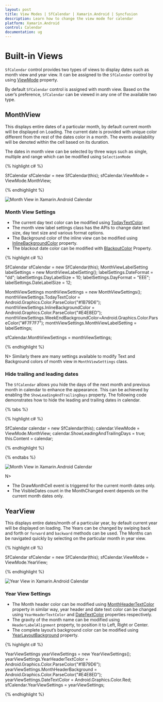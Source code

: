 ```yaml
---
layout: post
title: View Modes | SfCalendar | Xamarin.Android | Syncfusion
description: Learn how to change the view mode for calendar
platform: Xamarin.Android
control: Calendar
documentation: ug
---
```


# Built-in Views

`SfCalendar` control provides two types of views to display dates such as month view and year view. It can be assigned to the `SfCalendar` control by using [ViewMode](https://help.syncfusion.com/cr/cref_files/xamarin-android/sfcalendar/Syncfusion.SfCalendar.Android~Com.Syncfusion.Calendar.SfCalendar~ViewMode.html) property.

By default `SfCalendar` control is assigned with month view. Based on the user’s preference, `SfCalendar` can be viewed in any one of the available two type.

## MonthView

This displays entire dates of a particular month, by default current month will be displayed on Loading. The current date is provided with unique color different from the rest of the dates color in a month. The events availability will be denoted within the cell based on its duration.

The dates in month view can be selected by three ways such as single, multiple and range which can be modified using `SelectionMode`

{% highlight c# %}

SfCalendar sfCalendar = new SfCalendar(this);
sfCalendar.ViewMode = ViewMode.MonthView;

{% endhighlight %}

![Month View in Xamarin.Android Calendar](images/xamarin.android-calendar-month_view.png)                                        


### Month View Settings

* The current day text color can be modified using [TodayTextColor](https://help.syncfusion.com/cr/cref_files/xamarin-android/sfcalendar/Syncfusion.SfCalendar.Android~Com.Syncfusion.Calendar.MonthViewSettings~TodayTextColor.html). 
* The month view label settings class has the APIs to change date text size, day text size and various format options. 
* The Background color of the inline view can be modified using [InlineBackgroundColor](https://help.syncfusion.com/cr/cref_files/xamarin-android/sfcalendar/Syncfusion.SfCalendar.Android~Com.Syncfusion.Calendar.MonthViewSettings~InlineBackgroundColor.html) property.
* The blackout date color can be modified with [BlackoutColor](https://help.syncfusion.com/cr/cref_files/xamarin-android/sfcalendar/Syncfusion.SfCalendar.Android~Com.Syncfusion.Calendar.MonthViewSettings~BlackoutColor.html) Property. 

{% highlight c# %}

SfCalendar sfCalendar = new SfCalendar(this);
MonthViewLabelSetting labelSettings = new MonthViewLabelSetting();
labelSettings.DateFormat = "dd";
labelSettings.DayLabelSize = 10;
labelSettings.DayFormat = "EEE";
labelSettings.DateLabelSize = 12;

MonthViewSettings monthViewSettings = new MonthViewSettings();
monthViewSettings.TodayTextColor = Android.Graphics.Color.ParseColor("#1B79D6");
monthViewSettings.InlineBackgroundColor = Android.Graphics.Color.ParseColor("#E4E8ED");
monthViewSettings.WeekEndBackgroundColor=Android.Graphics.Color.ParseColor("#F7F7F7");
monthViewSettings.MonthViewLabelSetting = labelSettings;

sfCalendar.MonthViewSettings = monthViewSettings;

{% endhighlight %}

N> Similarly there are many settings available to modify Text and Background colors of month view in `MonthViewSettings` class.

### Hide trailing and leading dates

The `SfCalendar` allows you hide the days of the next month and previous month in calendar to enhance the appearance. This can be achieved by enabling the `ShowLeadingAndTrailingDays` property. The following code demonstrates how to hide the leading and trailing dates in calendar.

{% tabs %}

{% highlight c# %}

SfCalendar calendar = new SfCalendar(this);
calendar.ViewMode = ViewMode.MonthView;
calendar.ShowLeadingAndTrailingDays = true;
this.Content = calendar;

{% endhighlight %}

{% endtabs %}

![Month View in Xamarin.Android Calendar](images/Xamarin.Android-Calendar-HideLeadingTrailingDates.png)

N>
* The DrawMonthCell event is triggered for the current month dates only.
* The VisibleDates count in the MonthChanged event depends on the current month dates only.

## YearView

This displays entire dates/month of a particular year, by default current year will be displayed on loading. The Years can be changed by swiping back and forth or `forward` and `backward` methods can be used. The Months can be navigated quickly by selecting on the particular month in year view.

{% highlight c# %}

SfCalendar sfCalendar = new SfCalendar(this);
sfCalendar.ViewMode = ViewMode.YearView;

{% endhighlight %}

![Year View in Xamarin.Android Calendar](images/xamarin.android-calendar-year_view.png)                                        


### Year View Settings

*	The Month header color can be modified using [MonthHeaderTextColor](https://help.syncfusion.com/cr/cref_files/xamarin-android/sfcalendar/Syncfusion.SfCalendar.Android~Com.Syncfusion.Calendar.YearViewSettings~MonthHeaderTextColor.html) property in similar way, year header and date text color can be changed using `YearHeaderTextColor` and [DateTextColor](https://help.syncfusion.com/cr/cref_files/xamarin-android/sfcalendar/Syncfusion.SfCalendar.Android~Com.Syncfusion.Calendar.YearViewSettings~DateTextColor.html) properties respectively. 
*	The gravity of the month name can be modified using `HeaderLabelAlignment` property, to position it to Left, Right or Center. 
*	The complete layout’s background color can be modified using [YearLayoutBackground](https://help.syncfusion.com/cr/cref_files/xamarin-android/sfcalendar/Syncfusion.SfCalendar.Android~Com.Syncfusion.Calendar.YearViewSettings~YearLayoutBackground.html) property.

{% highlight c# %}

YearViewSettings yearViewSettings = new YearViewSettings();
yearViewSettings.YearHeaderTextColor = Android.Graphics.Color.ParseColor("#1B79D6");
yearViewSettings.MonthHeaderBackground = Android.Graphics.Color.ParseColor("#E4E8ED");
yearViewSettings.DateTextColor = Android.Graphics.Color.Red;
sfCalendar.YearViewSettings = yearViewSettings;

{% endhighlight %}